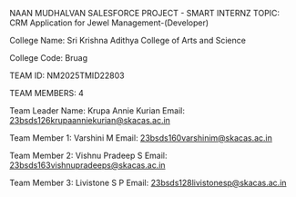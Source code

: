 NAAN MUDHALVAN SALESFORCE PROJECT - SMART INTERNZ TOPIC: CRM Application for Jewel Management-(Developer)

College Name: Sri Krishna Adithya College of Arts and Science 

College Code: Bruag 

TEAM ID: NM2025TMID22803

TEAM MEMBERS: 4

Team Leader Name: Krupa Annie Kurian       Email: 23bsds126krupaanniekurian@skacas.ac.in

Team Member 1: Varshini M              Email: 23bsds160varshinim@skacas.ac.in

Team Member 2: Vishnu Pradeep S              Email: 23bsds163vishnupradeeps@skacas.ac.in

Team Member 3: Livistone S P              Email: 23bsds128livistonesp@skacas.ac.in
